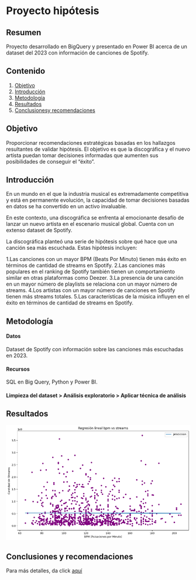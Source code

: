 # Proyecto hipótesis

## Resumen
Proyecto desarrollado en BigQuery y presentado en Power BI acerca de un dataset del 2023 con información de canciones de Spotify.

## Contenido
1. [Objetivo]()
2. [Introducción]()
3. [Metodología]()
4. [Resultados]()
5. [Conclusionesy recomendaciones]()

## Objetivo 
Proporcionar recomendaciones estratégicas basadas en los hallazgos resultantes de validar hipótesis. El objetivo es que la discográfica y el nuevo artista puedan tomar decisiones informadas que aumenten sus posibilidades de conseguir el “éxito”.

## Introducción
En un mundo en el que la industria musical es extremadamente competitiva y está en permanente evolución, la capacidad de tomar decisiones basadas en datos se ha convertido en un activo invaluable.

En este contexto, una discográfica se enfrenta al emocionante desafío de lanzar un nuevo artista en el escenario musical global. Cuenta con un extenso dataset de Spotify.

La discográfica planteó una serie de hipótesis sobre qué hace que una canción sea más escuchada. Estas hipótesis incluyen:

1.Las canciones con un mayor BPM (Beats Por Minuto) tienen más éxito en términos de cantidad de streams en Spotify.
2.Las canciones más populares en el ranking de Spotify también tienen un comportamiento similar en otras plataformas como Deezer.
3.La presencia de una canción en un mayor número de playlists se relaciona con un mayor número de streams.
4.Los artistas con un mayor número de canciones en Spotify tienen más streams totales.
5.Las características de la música influyen en el éxito en términos de cantidad de streams en Spotify.

## Metodología

#### Datos
Dataset de Spotify con información sobre las canciones más escuchadas en 2023.

#### Recursos
SQL en Big Query, Python y Power BI.

#### Limpieza del dataset > Análisis exploratorio > Aplicar técnica de análisis 

## Resultados

![](https://github.com/YazminJoandi/proyecto-hipotesis/blob/main/hipotesis1.png)


## Conclusiones y recomendaciones

Para más detalles, da click [aquí]()

